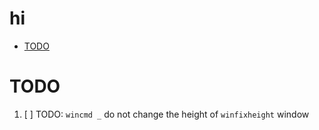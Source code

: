 # hi

<!-- toc -->

- [TODO](#todo)

<!-- tocstop -->

# TODO

1. [ ] TODO: `wincmd _` do not change the height of `winfixheight` window
